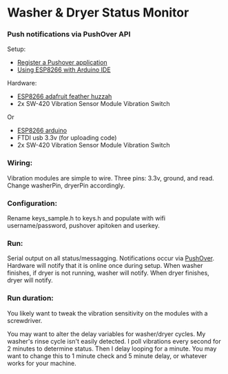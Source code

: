 # Washer & Dryer Status Monitor
### Push notifications via PushOver API

Setup:
- [Register a Pushover application](https://pushover.net/api)
- [Using ESP8266 with Arduino IDE](https://learn.adafruit.com/adafruit-feather-huzzah-esp8266/using-arduino-ide)

Hardware:
- [ESP8266 adafruit feather huzzah](https://www.adafruit.com/product/2821)
- 2x SW-420 Vibration Sensor Module Vibration Switch

Or
- [ESP8266 arduino](https://www.sparkfun.com/products/13678)
- FTDI usb 3.3v (for uploading code)
- 2x SW-420 Vibration Sensor Module Vibration Switch

### Wiring:
Vibration modules are simple to wire. Three pins: 3.3v, ground, and read. Change washerPin, dryerPin accordingly. 

### Configuration:
Rename keys_sample.h to keys.h and populate with wifi username/password, pushover apitoken and userkey.

### Run:
Serial output on all status/messagging. Notifications occur via [PushOver](https://pushover.net/).
Hardware will notify that it is online once during setup.
When washer finishes, if dryer is not running, washer will notify.
When dryer finishes, dryer will notify.

### Run duration:

You likely want to tweak the vibration sensitivity on the modules with a screwdriver.

You may want to alter the delay variables for washer/dryer cycles. My washer's rinse cycle isn't easily detected. I poll vibrations every second for 2 minutes to determine status. Then I delay looping for a minute. You may want to change this to 1 minute check and 5 minute delay, or whatever works for your machine.
